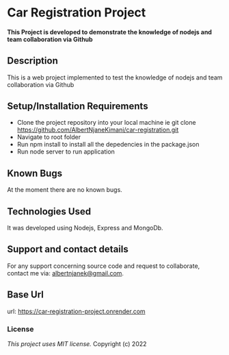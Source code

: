 # Car Registration Project
#### This Project is developed to demonstrate the knowledge of nodejs and team collaboration via Github
## Description
This is a web project implemented to test the knowledge of nodejs and team collaboration via Github
## Setup/Installation Requirements
* Clone the project repository into your local machine ie git clone https://github.com/AlbertNjaneKimani/car-registration.git
* Navigate to root folder
* Run npm install to install all the depedencies in the package.json
* Run node server to run application
## Known Bugs
At the moment there are no known bugs.
## Technologies Used
It was developed using Nodejs, Express and MongoDb.
## Support and contact details
For any support concerning source code and request to collaborate, contact me via: albertnjanek@gmail.com.
## Base Url
url: https://car-registration-project.onrender.com
### License
*This project uses MIT license.*
Copyright (c) 2022

